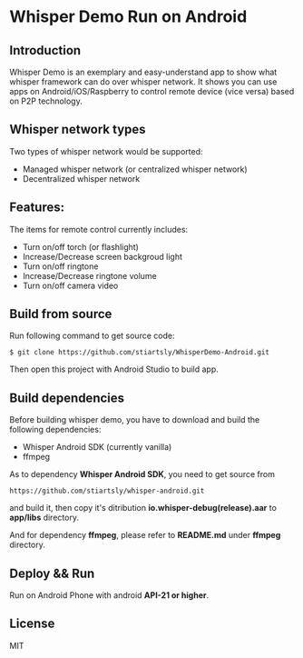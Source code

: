 Whisper Demo Run on Android
===========================

## Introduction

Whisper Demo is an exemplary and easy-understand app to show what whisper framework can do over whisper network. It shows you can use apps on Android/iOS/Raspberry to control remote device (vice versa) based on P2P technology.

## Whisper network types

Two types of whisper network would be supported:

- Managed whisper network (or centralized whisper network)
- Decentralized whisper network

## Features:

The items for remote control currently includes:

- Turn on/off torch (or flashlight)
- Increase/Decrease screen backgroud light
- Turn on/off ringtone
- Increase/Decrease ringtone volume
- Turn on/off camera video

## Build from source

Run following command to get source code:

```shell
$ git clone https://github.com/stiartsly/WhisperDemo-Android.git
```
Then open this project with Android Studio to build app.

## Build dependencies

Before building whisper demo, you have to download and build the following dependencies:

- Whisper Android SDK (currently vanilla)
- ffmpeg 

As to dependency **Whisper Android SDK**, you need to get source from 

```
https://github.com/stiartsly/whisper-android.git
```
and build it, then copy it's ditribution **io.whisper-debug(release).aar** to **app/libs** directory.

And for dependency **ffmpeg**, please refer to **README.md** under **ffmpeg** directory.

## Deploy && Run

Run on Android Phone with android **API-21 or higher**.

## License

MIT
